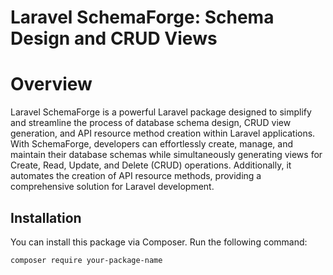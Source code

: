 # Laravel SchemaForge: Schema Design and CRUD Views

# Overview

Laravel SchemaForge is a powerful Laravel package designed to simplify and streamline the process of database schema design, CRUD view generation, and API resource method creation within Laravel applications. With SchemaForge, developers can effortlessly create, manage, and maintain their database schemas while simultaneously generating views for Create, Read, Update, and Delete (CRUD) operations. Additionally, it automates the creation of API resource methods, providing a comprehensive solution for Laravel development.

## Installation

You can install this package via Composer. Run the following command:

```bash
composer require your-package-name